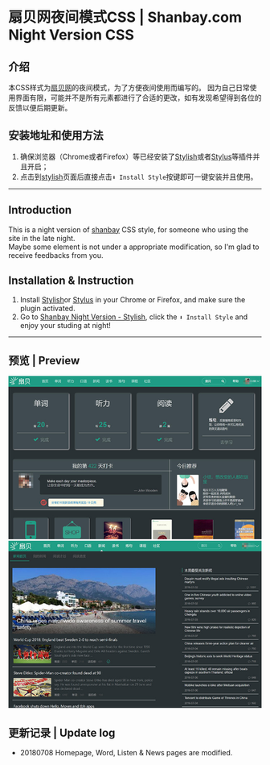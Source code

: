 # 扇贝网夜间模式CSS | Shanbay.com Night Version CSS
## 介绍  
本CSS样式为[扇贝网](https://www.shanbay.com/)的夜间模式，为了方便夜间使用而编写的。
因为自己日常使用界面有限，可能并不是所有元素都进行了合适的更改，如有发现希望得到各位的反馈以便后期更新。  

## 安装地址和使用方法 
1. 确保浏览器（Chrome或者Firefox）等已经安装了[Stylish](https://chrome.google.com/webstore/detail/stylish-custom-themes-for/fjnbnpbmkenffdnngjfgmeleoegfcffe?utm_source=chrome-ntp-icon)或者[Stylus](https://chrome.google.com/webstore/detail/stylus/clngdbkpkpeebahjckkjfobafhncgmne?utm_source=chrome-ntp-icon)等插件并且开启；
2. 点击到[stylish](https://userstyles.org/styles/149089/neets-cc)页面后直接点击`⬇ Install Style`按键即可一键安装并且使用。  

---

## Introduction  
This is a night version of [shanbay](https://www.shanbay.com/) CSS style, for someone who using the site in the late night.  
Maybe some element is not under a appropriate modification, so I'm glad to receive feedbacks from you.  
## Installation & Instruction  
1. Install [Stylish](https://chrome.google.com/webstore/detail/stylish-custom-themes-for/fjnbnpbmkenffdnngjfgmeleoegfcffe?utm_source=chrome-ntp-icon)or [Stylus](https://chrome.google.com/webstore/detail/stylus/clngdbkpkpeebahjckkjfobafhncgmne?utm_source=chrome-ntp-icon) in your Chrome or Firefox, and make sure the plugin activated.  
2. Go to [Shanbay Night Version - Stylish](https://userstyles.org/styles/162300/shanbay-night-version), click the `⬇ Install Style` and enjoy your studing at night!  

---

## 预览 | Preview
![首页](https://github.com/swsoyee/shanbay-night-css/blob/master/Home.jpg)
![新闻](https://github.com/swsoyee/shanbay-night-css/blob/master/News.jpg)  

## 更新记录 | Update log  
- 20180708  Homepage, Word, Listen & News pages are modified.